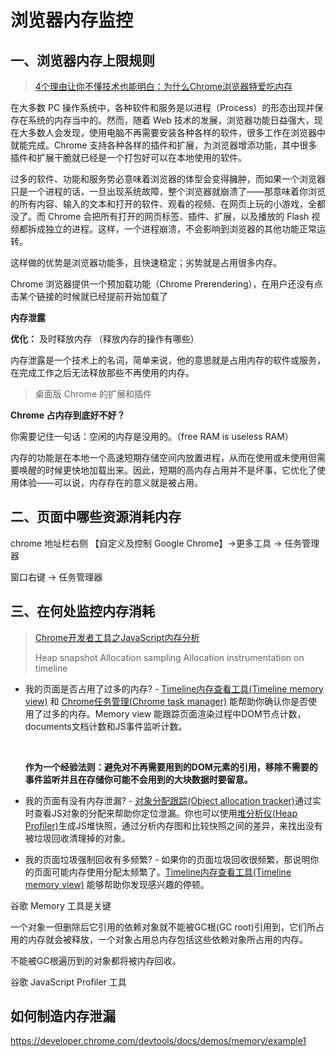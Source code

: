 # 浏览器内存监控

## 一、浏览器内存上限规则

> [4个理由让你不懂技术也能明白：为什么Chrome浏览器特爱吃内存](http://www.pingwest.com/much-ram-very-slow-so-chrome-wow/  )

在大多数 PC 操作系统中，各种软件和服务是以进程（Process）的形态出现并保存在系统的内存当中的。然而，随着 Web 技术的发展，浏览器功能日益强大，现在大多数人会发现，使用电脑不再需要安装各种各样的软件，很多工作在浏览器中就能完成。Chrome 支持各种各样的插件和扩展，为浏览器增添功能，其中很多插件和扩展干脆就已经是一个打包好可以在本地使用的软件。

过多的软件、功能和服务势必意味着浏览器的体型会变得臃肿，而如果一个浏览器只是一个进程的话，一旦出现系统故障，整个浏览器就崩溃了——那意味着你浏览的所有内容、输入的文本和打开的软件、观看的视频、在网页上玩的小游戏，全都没了。而 Chrome 会把所有打开的网页标签、插件、扩展，以及播放的 Flash 视频都拆成独立的进程。这样，一个进程崩溃，不会影响到浏览器的其他功能正常运转。

这样做的优势是浏览器功能多，且快速稳定；劣势就是占用很多内存。



Chrome 浏览器提供一个预加载功能（Chrome Prerendering），在用户还没有点击某个链接的时候就已经提前开始加载了

**内存泄露**

**优化：** 及时释放内存    （释放内存的操作有哪些）

内存泄露是一个技术上的名词，简单来说，他的意思就是占用内存的软件或服务，在完成工作之后无法释放那些不再使用的内存。

> 桌面版 Chrome 的扩展和插件



**Chrome 占内存到底好不好？**

你需要记住一句话：空闲的内存是没用的。（free RAM is useless RAM）

内存的功能是在本地一个高速短期存储空间内放置进程，从而在使用或未使用但需要唤醒的时候更快地加载出来。因此，短期的高内存占用并不是坏事，它优化了使用体验——可以说，内存存在的意义就是被占用。

## 二、页面中哪些资源消耗内存

chrome     地址栏右侧    【自定义及控制 Google Chrome】->更多工具 -> 任务管理器

窗口右键  -> 任务管理器 



## 三、在何处监控内存消耗

> [Chrome开发者工具之JavaScript内存分析](https://blog.csdn.net/bug_zero/article/details/54883083)
>
> Heap snapshot          Allocation sampling          Allocation instrumentation on timeline 



- 我的页面是否占用了过多的内存? - [Timeline内存查看工具(Timeline memory view)](https://github.com/CN-Chrome-DevTools/CN-Chrome-DevTools/blob/master/md/Performance-Profiling/javascript-memory-profiling.md#heading=h.3gfl4k8caz0k) 和 [Chrome任务管理(Chrome task manager)](https://github.com/CN-Chrome-DevTools/CN-Chrome-DevTools/blob/master/md/Performance-Profiling/javascript-memory-profiling.md#chrome-%E4%BB%BB%E5%8A%A1%E7%AE%A1%E7%90%86%E5%99%A8) 能帮助你确认你是否使用了过多的内存。Memory view 能跟踪页面渲染过程中DOM节点计数，documents文档计数和JS事件监听计数。

  ​

  **作为一个经验法则：避免对不再需要用到的DOM元素的引用，移除不需要的事件监听并且在存储你可能不会用到的大块数据时要留意。**

- 我的页面有没有内存泄漏? - [对象分配跟踪(Object allocation tracker)](https://github.com/CN-Chrome-DevTools/CN-Chrome-DevTools/blob/master/md/Performance-Profiling/javascript-memory-profiling.md#heading=h.8yjlf68i8qix)通过实时查看JS对象的分配来帮助你定位泄漏。你也可以使用[堆分析仪(Heap Profiler)](https://github.com/CN-Chrome-DevTools/CN-Chrome-DevTools/blob/master/md/Performance-Profiling/javascript-memory-profiling.md#heading=h.g0yxr1o33gky)生成JS堆快照，通过分析内存图和比较快照之间的差异，来找出没有被垃圾回收清理掉的对象。

- 我的页面垃圾强制回收有多频繁? - 如果你的页面垃圾回收很频繁，那说明你的页面可能内存使用分配太频繁了。[Timeline内存查看工具(Timeline memory view)](https://github.com/CN-Chrome-DevTools/CN-Chrome-DevTools/blob/master/md/Performance-Profiling/javascript-memory-profiling.md#heading=h.3gfl4k8caz0k) 能够帮助你发现感兴趣的停顿。 



谷歌  Memory  工具是关键   



一个对象一但删除后它引用的依赖对象就不能被GC根(GC root)引用到，它们所占用的内存就会被释放，一个对象占用总内存包括这些依赖对象所占用的内存。

不能被GC根遍历到的对象都将被内存回收。



谷歌 JavaScript Profiler  工具



## 如何制造内存泄漏 

https://developer.chrome.com/devtools/docs/demos/memory/example1 

